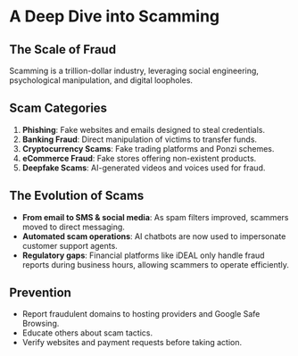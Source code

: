 # A Deep Dive into Scamming

## The Scale of Fraud
Scamming is a trillion-dollar industry, leveraging social engineering, psychological manipulation, and digital loopholes.

## Scam Categories
1. **Phishing**: Fake websites and emails designed to steal credentials.
2. **Banking Fraud**: Direct manipulation of victims to transfer funds.
3. **Cryptocurrency Scams**: Fake trading platforms and Ponzi schemes.
4. **eCommerce Fraud**: Fake stores offering non-existent products.
5. **Deepfake Scams**: AI-generated videos and voices used for fraud.

## The Evolution of Scams
- **From email to SMS & social media**: As spam filters improved, scammers moved to direct messaging.
- **Automated scam operations**: AI chatbots are now used to impersonate customer support agents.
- **Regulatory gaps**: Financial platforms like iDEAL only handle fraud reports during business hours, allowing scammers to operate efficiently.

## Prevention
- Report fraudulent domains to hosting providers and Google Safe Browsing.
- Educate others about scam tactics.
- Verify websites and payment requests before taking action.

